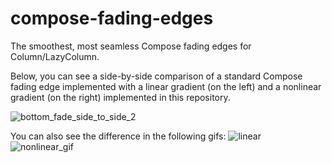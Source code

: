 # compose-fading-edges
The smoothest, most seamless Compose fading edges for Column/LazyColumn.

Below, you can see a side-by-side comparison of a standard Compose fading edge implemented with a linear gradient (on the left) and a nonlinear gradient (on the right) implemented in this repository.

![bottom_fade_side_to_side_2](https://github.com/nikonovmi/compose-fading-edges/assets/9309651/4fab6a14-b532-4c68-b42d-2c8afadd8a21)

You can also see the difference in the following gifs:
![linear](https://github.com/nikonovmi/compose-fading-edges/assets/9309651/4702d215-c92c-483c-b1fc-3b0ddd805e8f) ![nonlinear_gif](https://github.com/nikonovmi/compose-fading-edges/assets/9309651/727c1c1b-dd95-46a0-87d2-1565cd8055b4)
